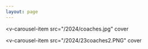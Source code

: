 ```yaml
---
layout: page
---
```

<VPTeamPage>
  <VPTeamPageTitle>
    <template #title>
      2024 Coaches
    </template>
    <template #lead>
      Our Brave Coaches, bringing order to an otherwise unorderly ordeal.
    </template>
  </VPTeamPageTitle>

<v-carousel
    cycle
    height="600"
    hide-delimiter-background
    show-arrows="hover"
    >
  <v-carousel-item
    src="/2024/coaches.jpg"
    cover
  ></v-carousel-item>

  <v-carousel-item
    src="/2024/23coaches2.PNG"
    cover
  ></v-carousel-item>

</v-carousel>


  <VPTeamPageSection>
    <!-- <template #title>Our Shops</template> -->
    <!-- <template #lead>...</template> -->
    <template #members>
      <VPTeamMembers size="medium" :members="coaches" />
    </template>
  </VPTeamPageSection>
</VPTeamPage>


<script setup>
import {
  VPTeamPage,
  VPTeamPageTitle,
  VPTeamMembers,
  VPTeamPageSection
} from 'vitepress/theme'

const coaches = [
  {
    avatar: '/coaches/greg-giles_2021.png',
    name: 'Greg Giles',
    title: 'Head Coach',
    links: [
      { icon: 'github', link: 'https://github.com/greggiles' },
      { icon: 'instagram', link: 'https://www.instagram.com/giles.greg/' },
      { icon: 'facebook', link: 'https://www.facebook.com/gregory.p.giles/' },
      { icon: 'twitter', link: 'https://twitter.com/the_greggiles' },
      
    ]
  },

  ]
</script>